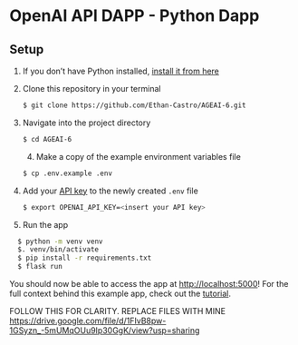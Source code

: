 # OpenAI API DAPP - Python Dapp


## Setup

1. If you don’t have Python installed, [install it from here](https://www.python.org/downloads/)

2. Clone this repository in your terminal
   
   ```bash
   $ git clone https://github.com/Ethan-Castro/AGEAI-6.git
   ```
3. Navigate into the project directory

   ```bash
   $ cd AGEAI-6
   ```
   4. Make a copy of the example environment variables file

   ```bash
   $ cp .env.example .env
   ```

5. Add your [API key](https://beta.openai.com/account/api-keys) to the newly created `.env` file
   
   ```bash
   $ export OPENAI_API_KEY=<insert your API key>

   ```

8. Run the app

```bash
  $ python -m venv venv
  $. venv/bin/activate
  $ pip install -r requirements.txt
  $ flask run

   ```
  
You should now be able to access the app at [http://localhost:5000](http://localhost:5000)! For the full context behind this example app, check out the [tutorial](https://beta.openai.com/docs/quickstart).

FOLLOW THIS FOR CLARITY. REPLACE FILES WITH MINE https://drive.google.com/file/d/1FIvB8pw-1GSyzn_-5mUMqOUu9Ip30GgK/view?usp=sharing
